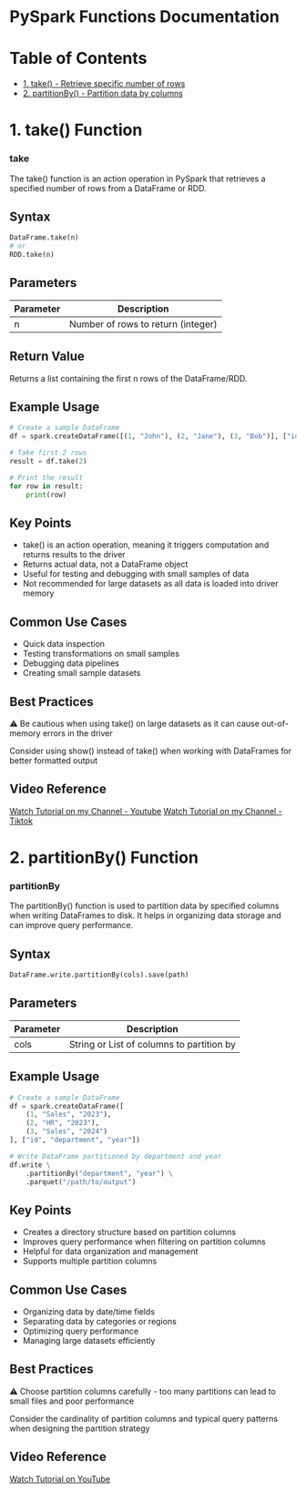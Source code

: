 # PySpark Functions Documentation

# Table of Contents

- [1. take() - Retrieve specific number of rows](#take)
- [2. partitionBy() - Partition data by columns](#partitionBy)



# 1. take() Function
### take
The take() function is an action operation in PySpark that retrieves a specified number of rows from a DataFrame or RDD.

## Syntax

```python
DataFrame.take(n)
# or
RDD.take(n)
```

## Parameters

| **Parameter** | **Description** |
| --- | --- |
| n | Number of rows to return (integer) |

## Return Value

Returns a list containing the first n rows of the DataFrame/RDD.

## Example Usage

```python
# Create a sample DataFrame
df = spark.createDataFrame([(1, "John"), (2, "Jane"), (3, "Bob")], ["id", "name"])

# Take first 2 rows
result = df.take(2)

# Print the result
for row in result:
    print(row)
```

## Key Points

- take() is an action operation, meaning it triggers computation and returns results to the driver
- Returns actual data, not a DataFrame object
- Useful for testing and debugging with small samples of data
- Not recommended for large datasets as all data is loaded into driver memory

## Common Use Cases

- Quick data inspection
- Testing transformations on small samples
- Debugging data pipelines
- Creating small sample datasets

## Best Practices

<aside>
⚠️ Be cautious when using take() on large datasets as it can cause out-of-memory errors in the driver

</aside>

Consider using show() instead of take() when working with DataFrames for better formatted output

## Video Reference

[Watch Tutorial on my Channel - Youtube](https://youtube.com/shorts/hI75aSypdkE?feature=share)
[Watch Tutorial on my Channel - Tiktok](https://www.tiktok.com/@pencil_cravon/video/7439175515803585848?lang=en)



# 2. partitionBy() Function
### partitionBy
The partitionBy() function is used to partition data by specified columns when writing DataFrames to disk. It helps in organizing data storage and can improve query performance.

## Syntax

```python
DataFrame.write.partitionBy(cols).save(path)
```

## Parameters

| **Parameter** | **Description** |
| --- | --- |
| cols | String or List of columns to partition by |

## Example Usage

```python
# Create a sample DataFrame
df = spark.createDataFrame([
    (1, "Sales", "2023"), 
    (2, "HR", "2023"),
    (3, "Sales", "2024")
], ["id", "department", "year"])

# Write DataFrame partitioned by department and year
df.write \
    .partitionBy("department", "year") \
    .parquet("/path/to/output")
```

## Key Points

- Creates a directory structure based on partition columns
- Improves query performance when filtering on partition columns
- Helpful for data organization and management
- Supports multiple partition columns

## Common Use Cases

- Organizing data by date/time fields
- Separating data by categories or regions
- Optimizing query performance
- Managing large datasets efficiently

## Best Practices

<aside>
⚠️ Choose partition columns carefully - too many partitions can lead to small files and poor performance

</aside>

Consider the cardinality of partition columns and typical query patterns when designing the partition strategy

## Video Reference

[Watch Tutorial on YouTube](#)
